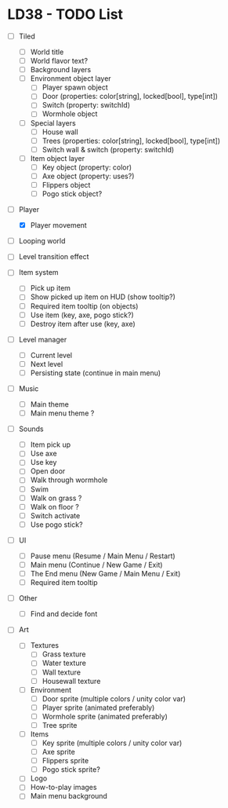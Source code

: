 # LD38 - TODO List

- [ ] Tiled
    - [ ] World title
    - [ ] World flavor text?
    - [ ] Background layers
    - [ ] Environment object layer
        - [ ] Player spawn object
        - [ ] Door (properties: color[string], locked[bool], type[int])
        - [ ] Switch (property: switchId)
        - [ ] Wormhole object
    - [ ] Special layers
        - [ ] House wall
        - [ ] Trees (properties: color[string], locked[bool], type[int])
        - [ ] Switch wall & switch (property: switchId)
    - [ ] Item object layer
        - [ ] Key object (property: color)
        - [ ] Axe object (property: uses?)
        - [ ] Flippers object
        - [ ] Pogo stick object?

- [ ] Player
    - [x] Player movement

- [ ] Looping world

- [ ] Level transition effect

- [ ] Item system
    - [ ] Pick up item
    - [ ] Show picked up item on HUD (show tooltip?)
    - [ ] Required item tooltip (on objects)
    - [ ] Use item (key, axe, pogo stick?)
    - [ ] Destroy item after use (key, axe)

- [ ] Level manager
    - [ ] Current level
    - [ ] Next level
    - [ ] Persisting state (continue in main menu)

- [ ] Music
    - [ ] Main theme
    - [ ] Main menu theme ?

- [ ] Sounds
    - [ ] Item pick up
    - [ ] Use axe
    - [ ] Use key
    - [ ] Open door
    - [ ] Walk through wormhole
    - [ ] Swim
    - [ ] Walk on grass ?
    - [ ] Walk on floor ?
    - [ ] Switch activate
    - [ ] Use pogo stick?

- [ ] UI
    - [ ] Pause menu (Resume / Main Menu / Restart)
    - [ ] Main menu (Continue / New Game / Exit)
    - [ ] The End menu (New Game / Main Menu / Exit)
    - [ ] Required item tooltip

- [ ] Other
    - [ ] Find and decide font

- [ ] Art
    - [ ] Textures
        - [ ] Grass texture
        - [ ] Water texture
        - [ ] Wall texture
        - [ ] Housewall texture
    - [ ] Environment
        - [ ] Door sprite (multiple colors / unity color var)
        - [ ] Player sprite (animated preferably)
        - [ ] Wormhole sprite (animated preferably)
        - [ ] Tree sprite
    - [ ] Items
        - [ ] Key sprite (multiple colors / unity color var)
        - [ ] Axe sprite
        - [ ] Flippers sprite
        - [ ] Pogo stick sprite?
    - [ ] Logo
    - [ ] How-to-play images
    - [ ] Main menu background